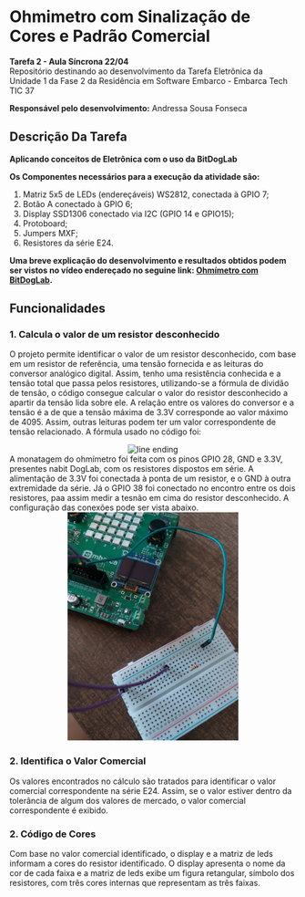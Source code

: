 # Ohmimetro com Sinalização de Cores e Padrão Comercial
__Tarefa 2 - Aula Síncrona 22/04__<br>
Repositório destinando ao desenvolvimento da Tarefa Eletrônica da Unidade 1 da Fase 2 da Residência em Software Embarco - Embarca Tech TIC 37

__Responsável pelo desenvolvimento:__
Andressa Sousa Fonseca

## Descrição Da Tarefa 
__Aplicando conceitos de Eletrônica com o uso da BitDogLab__  <br>

__Os Componentes necessários para a execução da atividade são:__
1) Matriz 5x5 de LEDs (endereçáveis) WS2812, conectada à GPIO 7;
2) Botão A conectado à GPIO 6;
3) Display SSD1306 conectado via I2C (GPIO 14 e GPIO15);
4) Protoboard;
5) Jumpers MXF;
6) Resistores da série E24.

__Uma breve explicação do desenvolvimento e resultados obtidos podem ser vistos no vídeo endereçado no seguine link: [Ohmímetro com BitDogLab](https://youtu.be/67-9-NYzABU?feature=shared).__

## Funcionalidades 

### 1. Calcula o valor de um resistor desconhecido

O projeto permite identificar o valor de um resistor desconhecido, com base em um resistor de referência, uma tensão fornecida e as leituras do conversor analógico digital. Assim, tenho uma resistência conhecida e a tensão total que passa pelos resistores, utilizando-se a fórmula de dividão de tensão, o código consegue calcular o valor do resistor desconhecido a apartir da tensão lida sobre ele. A relação entre os valores do conversor e a tensão é a de que a tensão máxima de 3.3V corresponde ao valor máximo de 4095. Assim, outras leituras podem ter um valor correspondente de tensão relacionado. A fórmula usado no código foi:
<div align="center">
  <img src="![image](https://github.com/user-attachments/assets/02ecd4f8-bcb9-45da-ab69-4dbb359e1117)" alt="line ending" width="300"/>
</div>
A monatagem do ohmímetro foi feita com os pinos GPIO 28, GND  e 3.3V, presentes nabit DogLab, com os resistores dispostos em série. A alimentação de 3.3V foi conectada à ponta de um resistor, e o GND à outra extremidade da série. Já o GPIO 38 foi conectado no encontro entre os dois resistores, paa assim medir a tesnão em cima do resistor desconhecido. A configuração das conexões pode ser vista abaixo.
<div align="center">
  <img src="imagens/Ohmimetro2.jpeg" alt="line ending" width="300"/>
</div>

### 2. Identifica o Valor Comercial
Os valores encontrados no cálculo são tratados para identificar o valor comercial correspondente na série E24. Assim, se o valor estiver dentro da tolerância de algum dos valores de mercado, o valor comercial correspondente é exibido.

### 2. Código de Cores
Com base no valor comercial identificado, o display e a matriz de leds informam a cores do resistor identificado. O display apresenta o nome da cor de cada faixa e a matriz de leds exibe um figura retangular, símbolo dos resistores, com três cores internas que representam as três faixas.

